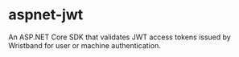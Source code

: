 # aspnet-jwt
An ASP.NET Core SDK that validates JWT access tokens issued by Wristband for user or machine authentication.
